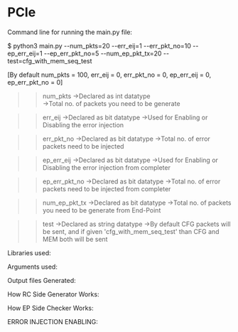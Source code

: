# PCIe
Command line for running the main.py file:
  
$ python3 main.py --num_pkts=20 --err_eij=1 --err_pkt_no=10 --ep_err_eij=1 --ep_err_pkt_no=5 --num_ep_pkt_tx=20 --test=cfg_with_mem_seq_test
  
[By default num_pkts = 100, err_eij = 0, err_pkt_no = 0, ep_err_eij = 0, ep_err_pkt_no = 0]
    
>>num_pkts          ->Declared as int datatype  
                    ->Total no. of packets you need to be generate
    
>>err_eij           ->Declared as bit datatype
                    ->Used for Enabling or Disabling the error injection
    
>>err_pkt_no        ->Declared as bit datatype
                    ->Total no. of error packets need to be injected
                    
>>ep_err_eij        ->Declared as bit datatype
                    ->Used for Enabling or Disabling the error injection from completer
    
>>ep_err_pkt_no     ->Declared as bit datatype
                    ->Total no. of error packets need to be injected from completer
    
>>num_ep_pkt_tx     ->Declared as bit datatype
                    ->Total no. of packets you need to be generate from End-Point                    
    
>>test              ->Declared as string datatype
                    ->By default CFG packets will be sent, and if given 'cfg_with_mem_seq_test' than CFG and MEM both will be sent                
                    
                    
                    
Libraries used:

Arguments used:

Output files Generated:

How RC Side Generator Works:

How EP Side Checker Works:

ERROR INJECTION ENABLING:

